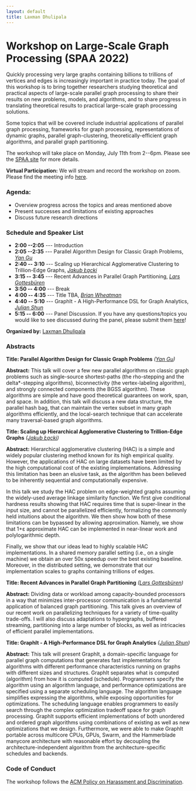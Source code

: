 ```yaml
---
layout: default
title: Laxman Dhulipala
---
```


# Workshop on Large-Scale Graph Processing (SPAA 2022)

Quickly processing very large graphs containing billions to trillions of vertices and edges is increasingly important in practice today. The goal of this workshop is to bring together researchers studying theoretical and practical aspects of large-scale parallel graph processing to share their results on new problems, models, and algorithms, and to share progress in translating theoretical results to practical large-scale graph processing solutions.

Some topics that will be covered include industrial applications of parallel graph processing, frameworks for graph processing, representations of dynamic graphs, parallel graph-clustering, theoretically-efficient graph algorithms, and parallel graph partitioning.

The workshop will take place on Monday, July 11th from 2--6pm. Please
see the [SPAA site][spaa] for more details.

<b>Virtual Participation:</b> We will stream and record the workshop on zoom. Please find the meeting info [here](zoomlink).

### Agenda:

* Overview progress across the topics and areas mentioned above
* Present successes and limitations of existing approaches
* Discuss future research directions


### Schedule and Speaker List

* <b>2:00 --2:05</b> --- Introduction
* <b>2:05 --2:35</b> --- Parallel Algorithm Design for Classic Graph Problems, <em>[Yan Gu][yan]</em>
* <b>2:40 -- 3:10</b> --- Scaling up Hierarchical Agglomerative Clustering to Trillion-Edge Graphs, <em>[Jakub Łącki][kuba]</em>
* <b>3:15 -- 3:45</b> --- Recent Advances in Parallel Graph Partitioning, <em>[Lars Gottesbüren][lars]</em>
* <b>3:50 -- 4:00</b> --- Break
* <b>4:00 -- 4:35</b> --- Title TBA, <em>[Brian Wheatman][brian]</em>
* <b>4:40 -- 5:10</b> --- GraphIt - A High-Performance DSL for Graph Analytics, <em>[Julian Shun][julian]</em>
* <b>5:15 -- 6:00</b> --- Panel Discussion.
If you have any questions/topics you would like to see discussed during the panel, please submit them [here][form]!

<b>Organized by:</b> [Laxman Dhulipala][laxman]

### Abstracts

<b>Title: Parallel Algorithm Design for Classic Graph Problems</b> <em>([Yan Gu][yan])</em>

<b> Abstract:</b>
This talk will cover a few new parallel algorithms on classic graph problems such as single-source shortest-paths (the rho-stepping and the delta\*-stepping algorithms), biconnectivity (the vertex-labeling algorithm), and strongly connected components (the BGSS algorithm).  These algorithms are simple and have good theoretical guarantees on work, span, and space.  In addition, this talk will discuss a new data structure, the parallel hash bag, that can maintain the vertex subset in many graph algorithms efficiently, and the local-search technique that can accelerate many traversal-based graph algorithms.


<b>Title: Scaling up Hierarchical Agglomerative Clustering to Trillion-Edge Graphs</b>  <em>([Jakub Łącki][kuba])</em>

<b> Abstract:</b>
Hierarchical agglomerative clustering (HAC) is a simple and widely popular clustering method known for its high empirical quality. However, the applications of HAC on large datasets have been limited by the high computational cost of the existing implementations. Addressing this limitation has been an elusive task, as the algorithm has been believed to be inherently sequential and computationally expensive.

In this talk we study the HAC problem on edge-weighted graphs assuming the widely-used average linkage similarity function. We first give conditional hardness results showing that HAC requires time that is super-linear in the input size, and cannot be parallelized efficiently, formalizing the commonly held intuitions about the algorithm. We then show how both of these limitations can be bypassed by allowing approximation. Namely, we show that 1+ε approximate HAC can be implemented in near-linear work and polylogarithmic depth.

Finally, we show that our ideas lead to highly scalable HAC implementations. In a shared memory parallel setting (i.e., on a single machine) we obtain an over 50x speedup over the best existing baseline. Moreover, in the distributed setting, we demonstrate that our implementation scales to graphs containing trillions of edges.


<b>Title: Recent Advances in Parallel Graph Partitioning</b> <em>([Lars Gottesbüren][lars])</em>

<b>Abstract:</b>
Dividing data or workload among capacity-bounded processors in a way that minimizes inter-processor communication is a fundamental application of balanced graph partitioning. This talk gives an overview of our recent work on parallelizing techniques for a variety of time-quality trade-offs. I will also discuss adaptations to hypergraphs, buffered streaming, partitioning into a large number of blocks, as well as intricacies of efficient parallel implementations.


<b>Title: GraphIt - A High-Performance DSL for Graph Analytics</b> <em>([Julian Shun][julian])</em>

<b>Abstract:</b> 
This talk will present GraphIt, a domain-specific language for parallel graph computations that generates fast implementations for algorithms with different performance characteristics running on graphs with different sizes and structures. GraphIt separates what is computed (algorithm) from how it is computed (schedule). Programmers specify the algorithm using an algorithm language, and performance optimizations are specified using a separate scheduling language. The algorithm language simplifies expressing the algorithms, while exposing opportunities for optimizations. The scheduling language enables programmers to easily search through the complex optimization tradeoff space for graph processing. GraphIt supports efficient implementations of both unordered and ordered graph algorithms using combinations of existing as well as new optimizations that we design. Furthermore, we were able to make GraphIt portable across multicore CPUs, GPUs, Swarm, and the Hammerblade manycore architecture with reasonable effort by decoupling the architecture-independent algorithm from the architecture-specific schedules and backends.


### Code of Conduct

The workshop follows the [ACM Policy on Harassment and Discrimination][acmharass].


[acmharass]: https://www.acm.org/special-interest-groups/volunteer-resources/officers-manual/policy-against-discrimination-and-harassment
[spaa]: https://spaa.acm.org/
[laxman]: https://ldhulipala.github.io/
[yan]: https://www.cs.ucr.edu/~ygu/
[kuba]: https://research.google/people/105517/
[lars]: https://scholar.google.de/citations?user=G5XO7J4AAAAJ&hl=en
[brian]: https://brianwheatman.com/
[julian]: https://people.csail.mit.edu/jshun/
[zoomlink]: https://docs.google.com/document/d/1om-PvjaC49-zOxKRjcUxOGXcDayXjpq6VtrXr8CEoEg
[form]: https://forms.gle/myvcibc9Bs7wrJPd7
